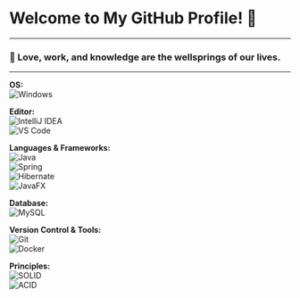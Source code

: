 # Welcome to My GitHub Profile! 👋  

---

### 🚀 Love, work, and knowledge are the wellsprings of our lives.

---

**OS:**  
![Windows](https://img.shields.io/badge/OS-Windows-blue?style=for-the-badge)   

**Editor:**  
![IntelliJ IDEA](https://img.shields.io/badge/Editor-IntelliJ%20IDEA-red?style=for-the-badge)  
![VS Code](https://img.shields.io/badge/Editor-VS%20Code-blue?style=for-the-badge)  

**Languages & Frameworks:**  
![Java](https://img.shields.io/badge/Code-Java-green?style=for-the-badge)  
![Spring](https://img.shields.io/badge/Framework-Spring-darkgreen?style=for-the-badge)  
![Hibernate](https://img.shields.io/badge/ORM-Hibernate-red?style=for-the-badge)   
![JavaFX](https://img.shields.io/badge/Desktop-JavaFX-lightblue?style=for-the-badge)  

**Database:**  
![MySQL](https://img.shields.io/badge/Database-MySQL-orange?style=for-the-badge)  

**Version Control & Tools:**  
![Git](https://img.shields.io/badge/Tool-Git-orange?style=for-the-badge)  
![Docker](https://img.shields.io/badge/Tool-Docker-blue?style=for-the-badge)  

**Principles:**  
![SOLID](https://img.shields.io/badge/Principles-SOLID-purple?style=for-the-badge)  
![ACID](https://img.shields.io/badge/Principles-ACID-brightgreen?style=for-the-badge)  


<!--
**Vladyslav77777/Vladyslav77777** is a ✨ _special_ ✨ repository because its `README.md` (this file) appears on your GitHub profile.

Here are some ideas to get you started:

- 🔭 I’m currently working on ...
- 🌱 I’m currently learning ...
- 👯 I’m looking to collaborate on ...
- 🤔 I’m looking for help with ...
- 💬 Ask me about ...
- 📫 How to reach me: ...
- 😄 Pronouns: ...
- ⚡ Fun fact: ...
-->
